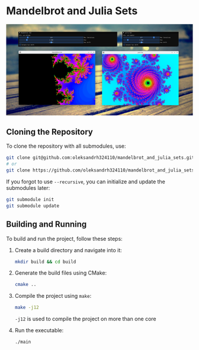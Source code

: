 # Mandelbrot and Julia Sets

![Screenshot of the project](screenshots/1.png)

## Cloning the Repository

To clone the repository with all submodules, use:

```bash
git clone git@github.com:oleksandrh324110/mandelbrot_and_julia_sets.git --recursive && cd mandelbrot_and_julia_sets
# or
git clone https://github.com/oleksandrh324110/mandelbrot_and_julia_sets.git --recursive && cd mandelbrot_and_julia_sets
```

If you forgot to use `--recursive`, you can initialize and update the submodules later:

```bash
git submodule init
git submodule update
```

## Building and Running

To build and run the project, follow these steps:

1. Create a build directory and navigate into it:

   ```bash
   mkdir build && cd build
   ```

2. Generate the build files using CMake:

   ```bash
   cmake ..
   ```

3. Compile the project using `make`:

   ```bash
   make -j12
   ```

   `-j12` is used to compile the project on more than one core

4. Run the executable:

   ```bash
   ./main
   ```
